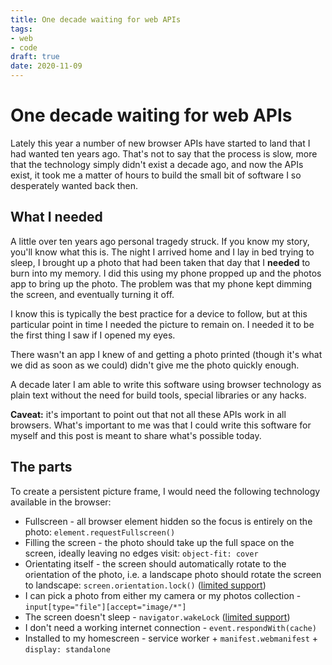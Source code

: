 ```yaml
---
title: One decade waiting for web APIs
tags:
- web
- code
draft: true
date: 2020-11-09
---
```


# One decade waiting for web APIs

Lately this year a number of new browser APIs have started to land that I had wanted ten years ago. That's not to say that the process is slow, more that the technology simply didn't exist a decade ago, and now the APIs exist, it took me a matter of hours to build the small bit of software I so desperately wanted back then.

<!--more-->

## What I needed

A little over ten years ago personal tragedy struck. If you know my story, you'll know what this is. The night I arrived home and I lay in bed trying to sleep, I brought up a photo that had been taken that day that I **needed** to burn into my memory. I did this using my phone propped up and the photos app to bring up the photo. The problem was that my phone kept dimming the screen, and eventually turning it off.

I know this is typically the best practice for a device to follow, but at this particular point in time I needed the picture to remain on. I needed it to be the first thing I saw if I opened my eyes.

There wasn't an app I knew of and getting a photo printed (though it's what we did as soon as we could) didn't give me the photo quickly enough.

A decade later I am able to write this software using browser technology as plain text without the need for build tools, special libraries or any hacks.

**Caveat:** it's important to point out that not all these APIs work in all browsers. What's important to me was that I could write this software for myself and this post is meant to share what's possible today.

## The parts

To create a persistent picture frame, I would need the following technology available in the browser:

- Fullscreen - all browser element hidden so the focus is entirely on the photo: `element.requestFullscreen()`
- Filling the screen - the photo should take up the full space on the screen, ideally leaving no edges visit: `object-fit: cover`
- Orientating itself - the screen should automatically rotate to the orientation of the photo, i.e. a landscape photo should rotate the screen to landscape: `screen.orientation.lock()` ([limited support](https://caniuse.com/mdn-api_screenorientation_lock))
- I can pick a photo from either my camera or my photos collection - `input[type="file"][accept="image/*"]`
- The screen doesn't sleep - `navigator.wakeLock` ([limited support](https://caniuse.com/wake-lock))
- I don't need a working internet connection - `event.respondWith(cache)`
- Installed to my homescreen - service worker + `manifest.webmanifest` + `display: standalone`


